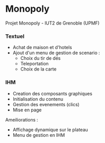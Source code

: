 # Monopoly #

Projet Monopoly - IUT2 de Grenoble (UPMF)

### Textuel ###

* Achat de maison et d'hotels
* Ajout d'un menu de gestion de scenario :
	* Choix du tir de dés
	* Teleportation
	* Choix de la carte

### IHM ###

* Creation des composants graphiques
* Initialisation du contenu
* Gestion des evenements (clics)
* Mise en page

Ameiliorations :

* Affichage dynamique sur le plateau
* Menu de gestion en IHM